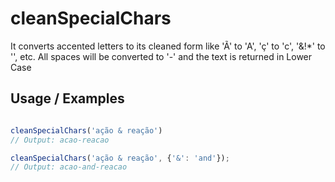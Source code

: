 # cleanSpecialChars

It converts accented letters to its cleaned form like 'Ã' to 'A', 'ç' to 'c', '&!*' to '', etc. All spaces will be converted to '-' and the text is returned in Lower Case

## Usage / Examples

```javascript

cleanSpecialChars('ação & reação')
// Output: acao-reacao

cleanSpecialChars('ação & reação', {'&': 'and'});
// Output: acao-and-reacao

```